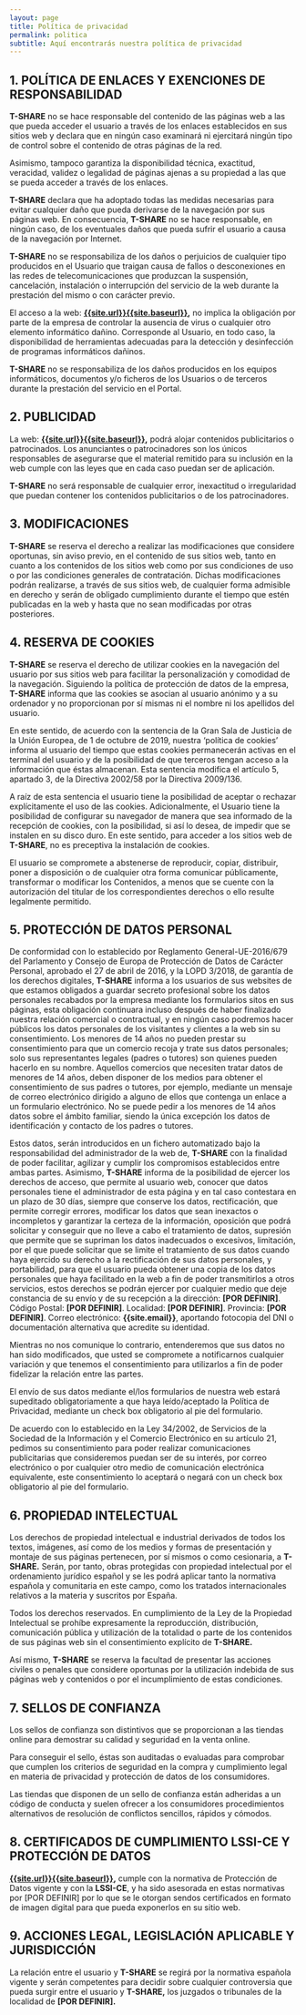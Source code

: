 ```yaml
---
layout: page
title: Política de privacidad
permalink: politica
subtitle: Aquí encontrarás nuestra política de privacidad
---
```


## 1. POLÍTICA DE ENLACES Y EXENCIONES DE RESPONSABILIDAD

**T-SHARE** no se hace responsable del contenido de las páginas web a las que pueda acceder el usuario a través de los enlaces establecidos en sus sitios web y declara que en ningún caso examinará ni ejercitará ningún tipo de control sobre el contenido de otras páginas de la red.

Asimismo, tampoco garantiza la disponibilidad técnica, exactitud, veracidad, validez o legalidad de páginas ajenas a su propiedad a las que se pueda acceder a través de los enlaces.

**T-SHARE** declara que ha adoptado todas las medidas necesarias para evitar cualquier daño que pueda derivarse de la navegación por sus páginas web. En consecuencia, **T-SHARE** no se hace responsable, en ningún caso, de los eventuales daños que pueda sufrir el usuario a causa de la navegación por Internet.

**T-SHARE** no se responsabiliza de los daños o perjuicios de cualquier tipo producidos en el Usuario que traigan causa de fallos o desconexiones en las redes de telecomunicaciones que produzcan la suspensión, cancelación, instalación o interrupción del servicio de la web durante la prestación del mismo o con carácter previo.

El acceso a la web: [**{{site.url}}{{site.baseurl}}**]({{site.url}}{{site.baseurl}})**,** no implica la obligación por parte de la empresa de controlar la ausencia de virus o cualquier otro elemento informático dañino. Corresponde al Usuario, en todo caso, la disponibilidad de herramientas adecuadas para la detección y desinfección de programas informáticos dañinos.

**T-SHARE** no se responsabiliza de los daños producidos en los equipos informáticos, documentos y/o ficheros de los Usuarios o de terceros durante la prestación del servicio en el Portal.

## 2. PUBLICIDAD

La web: [**{{site.url}}{{site.baseurl}}**]({{site.url}}{{site.baseurl}})**,** podrá alojar contenidos publicitarios o patrocinados. Los anunciantes o patrocinadores son los únicos responsables de asegurarse que el material remitido para su inclusión en la web cumple con las leyes que en cada caso puedan ser de aplicación.

**T-SHARE** no será responsable de cualquier error, inexactitud o irregularidad que puedan contener los contenidos publicitarios o de los patrocinadores.

## 3. MODIFICACIONES

**T-SHARE** se reserva el derecho a realizar las modificaciones que considere oportunas, sin aviso previo, en el contenido de sus sitios web, tanto en cuanto a los contenidos de los sitios web como por sus condiciones de uso o por las condiciones generales de contratación. Dichas modificaciones podrán realizarse, a través de sus sitios web, de cualquier forma admisible en derecho y serán de obligado cumplimiento durante el tiempo que estén publicadas en la web y hasta que no sean modificadas por otras posteriores.

## 4. RESERVA DE COOKIES

**T-SHARE** se reserva el derecho de utilizar cookies en la navegación del usuario por sus sitios web para facilitar la personalización y comodidad de la navegación. Siguiendo la política de protección de datos de la empresa, **T-SHARE** informa que las cookies se asocian al usuario anónimo y a su ordenador y no proporcionan por sí mismas ni el nombre ni los apellidos del usuario.

En este sentido, de acuerdo con la sentencia de la Gran Sala de Justicia de la Unión Europea, de 1 de octubre de 2019, nuestra ‘política de cookies’ informa al usuario del tiempo que estas cookies permanecerán activas en el terminal del usuario y de la posibilidad de que terceros tengan acceso a la información que éstas almacenan. Esta sentencia modifica el artículo 5, apartado 3, de la Directiva 2002/58 por la Directiva 2009/136.

A raíz de esta sentencia el usuario tiene la posibilidad de aceptar o rechazar explícitamente el uso de las cookies. Adicionalmente, el Usuario tiene la posibilidad de configurar su navegador de manera que sea informado de la recepción de cookies, con la posibilidad, si así lo desea, de impedir que se instalen en su disco duro. En este sentido, para acceder a los sitios web de **T-SHARE**, no es preceptiva la instalación de cookies.

El usuario se compromete a abstenerse de reproducir, copiar, distribuir, poner a disposición o de cualquier otra forma comunicar públicamente, transformar o modificar los Contenidos, a menos que se cuente con la autorización del titular de los correspondientes derechos o ello resulte legalmente permitido.

## 5. PROTECCIÓN DE DATOS PERSONAL

De conformidad con lo establecido por Reglamento General-UE-2016/679 del Parlamento y Consejo de Europa de Protección de Datos de Carácter Personal, aprobado el 27 de abril de 2016, y la LOPD 3/2018, de garantía de los derechos digitales, **T-SHARE** informa a los usuarios de sus websites de que estamos obligados a guardar secreto profesional sobre los datos personales recabados por la empresa mediante los formularios sitos en sus páginas, esta obligación continuara incluso después de haber finalizado nuestra relación comercial o contractual, y en ningún caso podremos hacer públicos los datos personales de los visitantes y clientes a la web sin su consentimiento. Los menores de 14 años no pueden prestar su consentimiento para que un comercio recoja y trate sus datos personales; solo sus representantes legales (padres o tutores) son quienes pueden hacerlo en su nombre. Aquellos comercios que necesiten tratar datos de menores de 14 años, deben disponer de los medios para obtener el consentimiento de sus padres o tutores, por ejemplo, mediante un mensaje de correo electrónico dirigido a alguno de ellos que contenga un enlace a un formulario electrónico. No se puede pedir a los menores de 14 años datos sobre el ámbito familiar, siendo la única excepción los datos de identificación y contacto de los padres o tutores.

Estos datos, serán introducidos en un fichero automatizado bajo la responsabilidad del administrador de la web de, **T-SHARE** con la finalidad de poder facilitar, agilizar y cumplir los compromisos establecidos entre ambas partes. Asimismo, **T-SHARE** informa de la posibilidad de ejercer los derechos de acceso, que permite al usuario web, conocer que datos personales tiene el administrador de esta página y en tal caso contestara en un plazo de 30 días, siempre que conserve los datos, rectificación, que permite corregir errores, modificar los datos que sean inexactos o incompletos y garantizar la certeza de la información, oposición que podrá solicitar y conseguir que no lleve a cabo el tratamiento de datos, supresión que permite que se supriman los datos inadecuados o excesivos, limitación, por el que puede solicitar que se limite el tratamiento de sus datos cuando haya ejercido su derecho a la rectificación de sus datos personales, y portabilidad, para que el usuario pueda obtener una copia de los datos personales que haya facilitado en la web a fin de poder transmitirlos a otros servicios, estos derechos se podrán ejercer por cualquier medio que deje constancia de su envío y de su recepción a la dirección: **[POR DEFINIR]**. Código Postal: **[POR DEFINIR]**. Localidad: **[POR DEFINIR]**. Provincia: **[POR DEFINIR]**. Correo electrónico: **{{site.email}}**, aportando fotocopia del DNI o documentación alternativa que acredite su identidad.

Mientras no nos comunique lo contrario, entenderemos que sus datos no han sido modificados, que usted se compromete a notificarnos cualquier variación y que tenemos el consentimiento para utilizarlos a fin de poder fidelizar la relación entre las partes.

El envío de sus datos mediante el/los formularios de nuestra web estará supeditado obligatoriamente a que haya leído/aceptado la Política de Privacidad, mediante un check box obligatorio al pie del formulario.

De acuerdo con lo establecido en la Ley 34/2002, de Servicios de la Sociedad de la Información y el Comercio Electrónico en su artículo 21, pedimos su consentimiento para poder realizar comunicaciones publicitarias que consideremos puedan ser de su interés, por correo electrónico o por cualquier otro medio de comunicación electrónica equivalente, este consentimiento lo aceptará o negará con un check box obligatorio al pie del formulario.

## 6. PROPIEDAD INTELECTUAL

Los derechos de propiedad intelectual e industrial derivados de todos los textos, imágenes, así como de los medios y formas de presentación y montaje de sus páginas pertenecen, por sí mismos o como cesionaria, a **T-SHARE.** Serán, por tanto, obras protegidas con propiedad intelectual por el ordenamiento jurídico español y se les podrá aplicar tanto la normativa española y comunitaria en este campo, como los tratados internacionales relativos a la materia y suscritos por España.

Todos los derechos reservados. En cumplimiento de la Ley de la Propiedad Intelectual se prohíbe expresamente la reproducción, distribución, comunicación pública y utilización de la totalidad o parte de los contenidos de sus páginas web sin el consentimiento explícito de **T-SHARE.**

Así mismo, **T-SHARE** se reserva la facultad de presentar las acciones civiles o penales que considere oportunas por la utilización indebida de sus páginas web y contenidos o por el incumplimiento de estas condiciones.

## 7. SELLOS DE CONFIANZA

Los sellos de confianza son distintivos que se proporcionan a las tiendas online para demostrar su calidad y seguridad en la venta online.

Para conseguir el sello, éstas son auditadas o evaluadas para comprobar que cumplen los criterios de seguridad en la compra y cumplimiento legal en materia de privacidad y protección de datos de los consumidores.

Las tiendas que disponen de un sello de confianza están adheridas a un código de conducta y suelen ofrecer a los consumidores procedimientos alternativos de resolución de conflictos sencillos, rápidos y cómodos.

## 8. CERTIFICADOS DE CUMPLIMIENTO LSSI-CE Y PROTECCIÓN DE DATOS

[**{{site.url}}{{site.baseurl}}**]({{site.url}}{{site.baseurl}})**,** cumple con la normativa de Protección de Datos vigente y con la **LSSI-CE**, y ha sido asesorada en estas normativas por [POR DEFINIR] por lo que se le otorgan sendos certificados en formato de imagen digital para que pueda exponerlos en su sitio web.

## 9. ACCIONES LEGAL, LEGISLACIÓN APLICABLE Y JURISDICCIÓN

La relación entre el usuario y **T-SHARE** se regirá por la normativa española vigente y serán competentes para decidir sobre cualquier controversia que pueda surgir entre el usuario y **T-SHARE,** los juzgados o tribunales de la localidad de **[POR DEFINIR].**